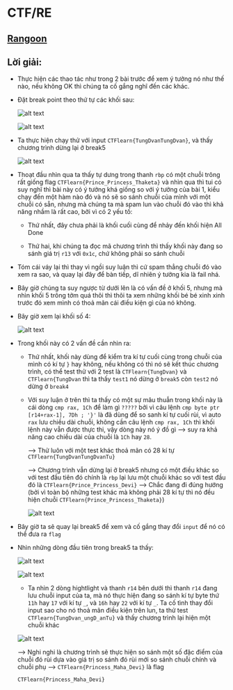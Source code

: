# CTF/RE

## [Rangoon](https://ctflearn.com/challenge/994)

## Lời giải:

- Thực hiện các thao tác như trong 2 bài trước để xem ý tưởng nó như thế nào, nếu không OK thì chúng ta cố gắng nghĩ đến các khác.

- Đặt break point theo thứ tự các khối sau:

    ![alt text](IMG/Rangoon/image-23.png)

    ![alt text](IMG/Rangoon/image-24.png)

- Ta thực hiện chạy thử với input `CTFlearn{TungDvanTungDvan}`, và thấy chương trình dừng lại ở break5

    ![alt text](IMG/Rangoon/image-25.png)

- Thoạt đầu nhìn qua ta thấy tự dưng trong thanh `rbp` có một chuỗi trông rất giống flag `CTFlearn{Prince_Princess_Thaketa}` và nhìn qua thì tui có suy nghĩ thì bài này có ý tưởng khá giống so với ý tưởng của bài 1, kiểu chạy đến một hàm nào đó và nó sẽ so sánh chuỗi của mình với một chuỗi có sẵn, nhưng mà chúng ta mà spam lun vào chuỗi đó vào thì khả năng nhầm là rất cao, bởi vì có 2 yếu tố:
    
    - Thứ nhất, đây chưa phải là khối cuối cùng để nhảy đến khối hiện All Done

    - Thứ hai, khi chúng ta đọc mã chương trình thì thấy khối này đang so sánh giá trị `r13` với `0x1c`, chứ không phải so sánh chuỗi

- Tóm cái váy lại thì thay vì ngồi suy luận thì cứ spam thẳng chuỗi đó vào xem ra sao, và quay lại đây để bàn tiếp, dĩ nhiên ý tưởng kia là fail nhá.

- Bây giờ chúng ta suy ngược từ dưới lên là có vấn đề ở khối 5, nhưng mà nhìn khối 5 trông tởm quá thôi thì thôi ta xem những khối bé bé xinh xinh trước đó xem mình có thoả mãn cái điều kiện gì của nó không.

- Bây giờ xem lại khối số 4:

    ![alt text](IMG/Rangoon/image-26.png)

- Trong khối này có 2 vấn đề cần nhìn ra:

    - Thứ nhất, khối này dùng để kiểm tra kí tự cuối cùng trong chuỗi của mình có kí tự `}` hay không, nếu không có thì nó sẽ kết thúc chương trình, có thể test thử với 2 test là `CTFlearn{TungDvan}` và `CTFlearn{TungDvan` thì ta thấy `test1` nó dừng ở `break5` còn `test2` nó dừng ở `break4`

    - Với suy luận ở trên thì ta thấy có một sự mâu thuẫn trong khối này là cái dòng `cmp rax, 1Ch` để làm gì `?????` bởi vì câu lệnh `cmp byte ptr [r14+rax-1], 7Dh ; '}'` là đã dùng để so sanh kí tự cuối rùi, vì auto `rax` lưu chiều dài chuỗi, không cần câu lệnh `cmp rax, 1Ch` thì khối lệnh này vẫn được thực thi, vậy dòng này nó ý đồ gì --> suy ra khả năng cao chiều dài của chuỗi là `1Ch` hay `28`.

        --> Thử luôn với một test khác thoả mãn có 28 kí tự `CTFlearn{TungDvanTungDvanTu}`

        --> Chương trình vẫn dừng lại ở break5 nhưng có một điều khác so với test đầu tiên đó chính là `rbp` lại lưu một chuỗi khác so với test đầu đó là `CTFlearn{Prince_Princess_Devi}` --> Chắc đang đi đúng hướng (bởi vì toàn bộ những test khác mà không phải 28 kí tự thì nó đều hiện chuỗi `CTFlearn{Prince_Princess_Thaketa}`)

        ![alt text](IMG/Rangoon/image-27.png)

- Bây giờ ta sẽ quay lại break5 để xem và cố gắng thay đổi `input` để nó có thể đưa ra `flag`

- Nhìn những dòng đầu tiên trong break5 ta thấy: 

    ![alt text](IMG/Rangoon/image-28.png)

    ![alt text](IMG/Rangoon/image-29.png)

    - Ta nhìn 2 dòng hightlight và thanh `r14` bên dưới thì thanh `r14` đang lưu chuỗi input của ta, mà nó thực hiện đang so sánh kí tự byte thứ `11h` hay `17` với kí tự `_`, và `16h` hay `22` với kí tự `_`. Ta cố tình thay đổi input sao cho nó thoả mãn điều kiện trên lun, ta thử test `CTFlearn{TungDvan_ungD_anTu}` và thấy chương trình lại hiện một chuỗi khác 

    ![alt text](IMG/Rangoon/image-30.png)

    --> Nghi nghi là chương trình sẽ thực hiện so sánh một số đặc điểm của chuỗi đó rùi dựa vào giá trị so sánh đó rùi mới so sánh chuỗi chính và chuỗi phụ --> `CTFlearn{Princess_Maha_Devi}` là flag

    ```
    CTFlearn{Princess_Maha_Devi}
    ```